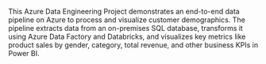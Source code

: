 This Azure Data Engineering Project demonstrates an end-to-end data pipeline on Azure to process and visualize customer demographics.
The pipeline extracts data from an on-premises SQL database, transforms it using Azure Data Factory and Databricks, 
and visualizes key metrics like product sales by gender, category, total revenue, and other business KPIs in Power BI.

